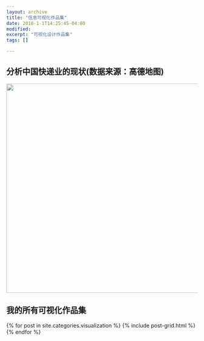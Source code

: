```yaml
---
layout: archive
title: "信息可视化作品集"
date: 2018-1-1T14:25:45-04:00
modified:
excerpt: "可视化设计作品集"
tags: []

---
```

## 分析中国快递业的现状(数据来源：高德地图)
<a href="https://public.tableau.com/shared/P6543ZWPC?:display_count=yes&publish=yesDashboard1?:showVizHome=no&:embed=true" target="_blank"><img src="/images/yibiaopan.jpg" width="670" height="550" border="0" /></a>
   
## 我的所有可视化作品集

<div class="tiles">
{% for post in site.categories.visualization %}
  {% include post-grid.html %}
{% endfor %}
</div><!-- /.tiles 把所有categories 有 visualization 的列出来-->

